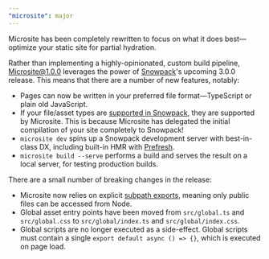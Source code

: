 ```yaml
---
"microsite": major
---
```


Microsite has been completely rewritten to focus on what it does best—optimize your static site for partial hydration.

Rather than implementing a highly-opinionated, custom build pipeline, Microsite@1.0.0 leverages the power of [Snowpack](https://www.snowpack.dev/)'s upcoming 3.0.0 release. This means that there are a number of new features, notably:

- Pages can now be written in your preferred file format—TypeScript or plain old JavaScript.
- If your file/asset types are [supported in Snowpack](https://www.snowpack.dev/reference/supported-files), they are supported by Microsite. This is because Microsite has delegated the initial compilation of your site completely to Snowpack!
- `microsite dev` spins up a Snowpack development server with best-in-class DX, including built-in HMR with [Prefresh](https://github.com/JoviDeCroock/prefresh/tree/main).
- `microsite build --serve` performs a build and serves the result on a local server, for testing production builds.

There are a small number of breaking changes in the release:

- Microsite now relies on explicit [subpath exports](https://nodejs.org/api/packages.html#packages_subpath_exports), meaning only public files can be accessed from Node.
- Global asset entry points have been moved from `src/global.ts` and `src/global.css` to `src/global/index.ts` and `src/global/index.css`.
- Global scripts are no longer executed as a side-effect. Global scripts must contain a single `export default async () => {}`, which is executed on page load.
